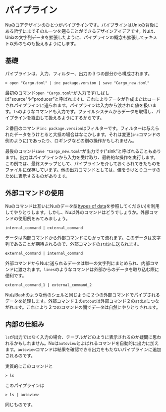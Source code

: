 # パイプライン

Nuのコアデザインのひとつがパイプラインです。パイプラインはUnixの背後にある哲学にまでそのルーツを遡ることができるデザインアイデアです。Nuは、Unixの文字列データを拡張したように、パイプラインの概念も拡張してテキスト以外のものも扱えるようにします。

## 基礎

パイプラインは、入力、フィルター、出力の３つの部分から構成されます。

```
> open "Cargo.toml" | inc package.version | save "Cargo_new.toml"
```

最初のコマンド`open "Cargo.toml"`が入力です(しばしば"source"や"producer"と呼ばれます)。これによりデータが作成またはロードされパイプラインに送られます。パイプラインは入力から渡された値を扱います。`ls`のようなコマンドも入力です。ファイルシステムからデータを取得し、パイプラインを経由して扱えるようにするからです。

２番目のコマンド`inc package.version`はフィルターです。フィルターは与えられたデータをうけとると大抵の場合はなにかします。それは変更(`inc`コマンドの例のように)であったり、ロギングなどの別の操作かもしれません。

最後のコマンド`save "Cargo_new.toml"`が出力です("sink"と呼ばれることもあります)。出力はパイプラインから入力を受け取り、最終的な操作を実行します。この例では、最終ステップとして、パイプラインを介しておくられてきたものをファイルに保存しています。他の出力コマンドとしては、値をうけとりユーザのために表示するものがあります。

## 外部コマンドの使用

Nuのコマンドは互いにNuのデータ型([types of data](types_of_data.md)を参照してください)を利用してやりとりします。しかし、Nu以外のコマンドはどうでしょうか。外部コマンドの使用例をみてみましょう。

`internal_command | external_command`

データは内部コマンドから外部コマンドにむかって流れます。このデータは文字列であることが期待されるので、外部コマンドの`stdin`に送られます。

`external_command | internal_command`

外部コマンドからNuに送られるデータは単一の文字列にまとめられ、内部コマンドに渡されます。`lines`のようなコマンドは外部からのデータを取り込む際に便利です。

`external_command_1 | external_command_2`

NuはBashのような他のシェルと同じように２つの外部コマンドでパイプされるデータを処理します。外部コマンド１の`stdout`は外部コマンド２の`stdin`につながれます。これにより２つのコマンドの間でデータは自然にやりとりされます。

## 内部の仕組み


`ls`が出力ではなく入力の場合、テーブルがどのように表示されるのか疑問に思われるかもしれません。Nuは`autoview`とよばれるコマンドを自動的に出力に加えます。`autoview`コマンドは結果を確認できる出力をもたないパイプラインに追加されるのです。

実質的にこのコマンドと

```
> ls
```

このパイプラインは

```
> ls | autoview
```

同じものです。

